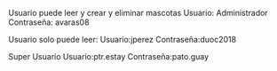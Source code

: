 Usuario puede leer y crear y eliminar mascotas
Usuario: Administrador
Contraseña: avaras08


Usuario solo puede leer:
Usuario:jperez
Contraseña:duoc2018


Super Usuario
Usuario:ptr.estay
Contraseña:pato.guay
